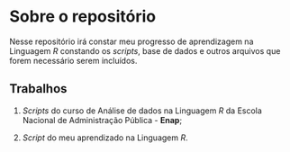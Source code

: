 # Sobre o repositório 

Nesse repositório irá constar meu progresso de aprendizagem na Linguagem *R* constando os *scripts*, base de dados e outros arquivos que forem necessário serem incluídos.

## Trabalhos

1) *Scripts* do curso de Análise de dados na Linguagem *R* da Escola Nacional de Administração Pública - **Enap**;

2) *Script* do meu aprendizado na Linguagem *R*.



